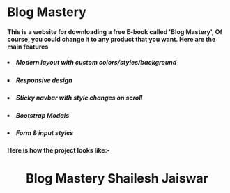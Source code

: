 # Blog Mastery
#### <p>This is a website for downloading a free E-book called 'Blog Mastery', Of course, you could change it to any product that you want. Here are the main features</p>
#### <ul>
  ##### <li>Modern layout with custom colors/styles/background</li>
  ##### <li>Responsive design</li>
  ##### <li>Sticky navbar with style changes on scroll</li>
  ##### <li>Bootstrap Modals</li>
  ##### <li>Form & input styles</li>
</ul>

#### <p>Here is how the project looks like:-</p>
<h1 align="center">Blog Mastery Shailesh Jaiswar</h1>
<h3 align="center"></h3>
